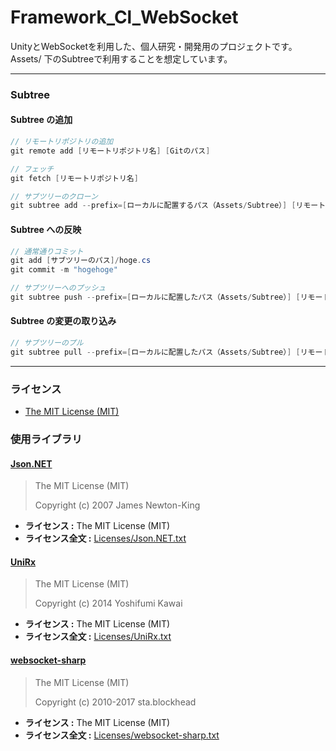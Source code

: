 # Framework_Cl_WebSocket 
UnityとWebSocketを利用した、個人研究・開発用のプロジェクトです。  
Assets/ 下のSubtreeで利用することを想定しています。

--- 

### Subtree
#### Subtree の追加
```c#
// リモートリポジトリの追加
git remote add [リモートリポジトリ名] [Gitのパス]

// フェッチ
git fetch [リモートリポジトリ名]

// サブツリーのクローン
git subtree add --prefix=[ローカルに配置するパス（Assets/Subtree）] [リモートリポジトリ名] [サブツリーのブランチ名]
```

#### Subtree への反映
```c#
// 通常通りコミット
git add [サブツリーのパス]/hoge.cs
git commit -m "hogehoge"

// サブツリーへのプッシュ
git subtree push --prefix=[ローカルに配置したパス（Assets/Subtree）] [リモートリポジトリ名] [サブツリーのブランチ名] 
```

#### Subtree の変更の取り込み
```c#
// サブツリーのプル
git subtree pull --prefix=[ローカルに配置したパス（Assets/Subtree）] [リモートリポジトリ名] [サブツリーのブランチ名]
```

--- 

### ライセンス

* [The MIT License (MIT)](LICENSE)


### 使用ライブラリ

#### [Json.NET](http://www.newtonsoft.com/json)

> The MIT License (MIT)
> 
> Copyright (c) 2007 James Newton-King

* **ライセンス :** The MIT License (MIT)
* **ライセンス全文 :** [Licenses/Json.NET.txt](Licenses/Json.NET.txt)

#### [UniRx](https://github.com/neuecc/UniRx)

> The MIT License (MIT)
> 
> Copyright (c) 2014 Yoshifumi Kawai

* **ライセンス :** The MIT License (MIT)
* **ライセンス全文 :** [Licenses/UniRx.txt](Licenses/UniRx.txt)

#### [websocket-sharp](https://github.com/neuecc/UniRx)

> The MIT License (MIT)
> 
> Copyright (c) 2010-2017 sta.blockhead

* **ライセンス :** The MIT License (MIT)
* **ライセンス全文 :** [Licenses/websocket-sharp.txt](Licenses/websocket-sharp.txt)
